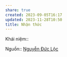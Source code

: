 ```yaml
---
share: true
created: 2023-09-05T16:17
updated: 2023-11-28T10:50
title: Nhận thức
---
```

Khái niệm:: 

Nguồn:: [Nguyễn Đức Lộc](../../%CE%9E%20Ngu%E1%BB%93n/Nguy%E1%BB%85n%20%C4%90%E1%BB%A9c%20L%E1%BB%99c.md) 
